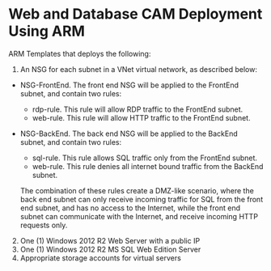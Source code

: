 # Web and Database CAM Deployment Using ARM
ARM Templates that deploys the following:

1. An NSG for each subnet in a VNet virtual network, as described below:
  * NSG-FrontEnd. The front end NSG will be applied to the FrontEnd subnet, and contain two rules:
    * rdp-rule. This rule will allow RDP traffic to the FrontEnd subnet.
    * web-rule. This rule will allow HTTP traffic to the FrontEnd subnet.
  * NSG-BackEnd. The back end NSG will be applied to the BackEnd subnet, and contain two rules:
    * sql-rule. This rule allows SQL traffic only from the FrontEnd subnet.
    * web-rule. This rule denies all internet bound traffic from the BackEnd subnet.

    The combination of these rules create a DMZ-like scenario, where the back end subnet can only receive incoming traffic for SQL from the front end subnet, and has no access to the Internet, while the front end subnet can communicate with the Internet, and receive incoming HTTP requests only.

2. One (1) Windows 2012 R2 Web Server with a public IP
3. One (1) Windows 2012 R2 MS SQL Web Edition Server
4. Appropriate storage accounts for virtual servers
